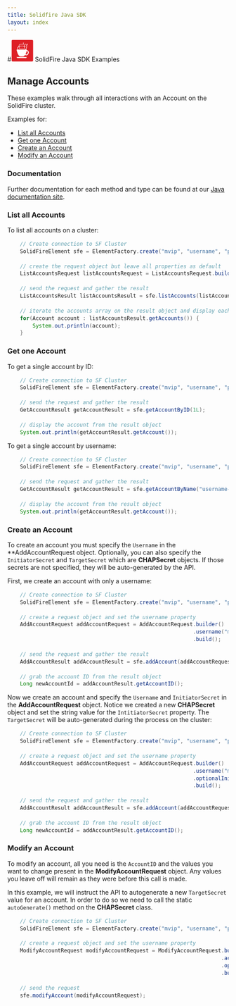 ```yaml
---
title: Solidfire Java SDK
layout: index
---
```

#<img src="https://raw.githubusercontent.com/solidfire/solidfire-sdk-java/gh-pages/Java-SDK-Icon-RGB-02.png" height="50" width="50" > SolidFire Java SDK Examples

## Manage Accounts

These examples walk through all interactions with an Account on the SolidFire cluster.

Examples for:

- [List all Accounts](#list-all-accounts)
- [Get one Account](#get-one-account)
- [Create an Account](#create-an-account)
- [Modify an Account](#modify-an-account)

### Documentation

Further documentation for each method and type can be found at our [Java documentation site](http://solidfire.github.io/solidfire-sdk-java/doc/1.1.0.79). 

### List all Accounts

To list all accounts on a cluster:

``` java
    // Create connection to SF Cluster
    SolidFireElement sfe = ElementFactory.create("mvip", "username", "password", "8.0");
    
    // create the request object but leave all properties as default
    ListAccountsRequest listAccountsRequest = ListAccountsRequest.builder().build();
    
    // send the request and gather the result
    ListAccountsResult listAccountsResult = sfe.listAccounts(listAccountsRequest);
    
    // iterate the accounts array on the result object and display each account
    for(Account account : listAccountsResult.getAccounts()) {
        System.out.println(account);
    }
```

### Get one Account

To get a single account by ID:

``` java
    // Create connection to SF Cluster
    SolidFireElement sfe = ElementFactory.create("mvip", "username", "password", "8.0");

    // send the request and gather the result
    GetAccountResult getAccountResult = sfe.getAccountByID(1L);

    // display the account from the result object
    System.out.println(getAccountResult.getAccount());
```

To get a single account by username:

``` java
    // Create connection to SF Cluster
    SolidFireElement sfe = ElementFactory.create("mvip", "username", "password", "8.0");

    // send the request and gather the result
    GetAccountResult getAccountResult = sfe.getAccountByName("username-of-account");

    // display the account from the result object
    System.out.println(getAccountResult.getAccount());
```

### Create an Account

To create an account you must specify the `Username` in the **AddAccountRequest object. Optionally, you can also specify the `InitiatorSecret` and `TargetSecret` which are **CHAPSecret** objects. 
If those secrets are not specified, they will be auto-generated by the API.

First, we create an account with only a username:

```java
    // Create connection to SF Cluster
    SolidFireElement sfe = ElementFactory.create("mvip", "username", "password", "8.0");
    
    // create a request object and set the username property
    AddAccountRequest addAccountRequest = AddAccountRequest.builder()
                                                           .username("my-new-account")
                                                           .build();
    
    // send the request and gather the result
    AddAccountResult addAccountResult = sfe.addAccount(addAccountRequest);
    
    // grab the account ID from the result object
    Long newAccountId = addAccountResult.getAccountID();
```

Now we create an account and specify the `Username` and `InitiatorSecret` in the **AddAccountRequest** object. Notice we created a new **CHAPSecret** object and set the string value for 
the `IntitiatorSecret` property. The `TargetSecret` will be auto-generated during the process on the cluster:

```java
    // Create connection to SF Cluster
    SolidFireElement sfe = ElementFactory.create("mvip", "username", "password", "8.0");
    
    // create a request object and set the username property
    AddAccountRequest addAccountRequest = AddAccountRequest.builder()
                                                           .username("my-new-account")
                                                           .optionalInitiatorSecret(new CHAPSecret("a12To16charvalue"))
                                                           .build();
    
    // send the request and gather the result
    AddAccountResult addAccountResult = sfe.addAccount(addAccountRequest);
    
    // grab the account ID from the result object
    Long newAccountId = addAccountResult.getAccountID();
```

### Modify an Account

To modify an account, all you need is the `AccountID` and the values you want to change present in the **ModifyAccountRequest** object. Any values you leave off will remain as they were before this call is made.

In this example, we will instruct the API to autogenerate a new `TargetSecret` value for an account. In order to do so we need to call the static `autoGenerate()` method on the **CHAPSecret** class. 

``` java
    // Create connection to SF Cluster
    SolidFireElement sfe = ElementFactory.create("mvip", "username", "password", "8.0");
    
    // create a request object and set the username property
    ModifyAccountRequest modifyAccountRequest = ModifyAccountRequest.builder()
                                                                    .accountID(1L)
                                                                    .optionalTargetSecret(CHAPSecret.autoGenerate())
                                                                    .build();

    // send the request
    sfe.modifyAccount(modifyAccountRequest);
```

